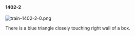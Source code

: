 #### 1402-2
![train-1402-2-0.png](https://github.com/lil-lab/nlvr/raw/master/nlvr/train/images/55/train-1402-2-0.png "train-1402-2-0.png")

There is a blue triangle closely touching right wall of a box.